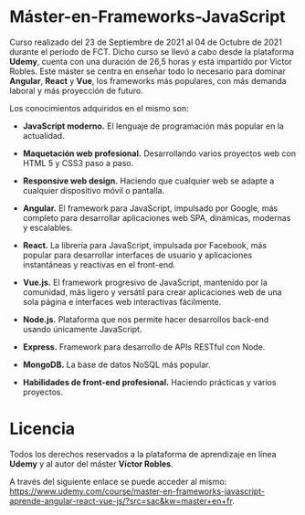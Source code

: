 # Máster-en-Frameworks-JavaScript
Curso realizado del 23 de Septiembre de 2021 al 04 de Octubre de 2021 durante el período de FCT. Dicho curso se llevó a cabo desde la plataforma **Udemy**, cuenta con una duración de 26,5 horas y está impartido por Víctor Robles.
Este máster se centra en enseñar todo lo necesario para dominar **Angular**, **React** y **Vue**, los frameworks más populares, con más demanda laboral y más proyección de futuro.

Los conocimientos adquiridos en el mismo son:

- **JavaScript moderno.** El lenguaje de programación más popular en la actualidad.

- **Maquetación web profesional.** Desarrollando varios proyectos web con HTML 5 y CSS3 paso a paso.

- **Responsive web design.** Haciendo que cualquier web se adapte a cualquier dispositivo móvil o pantalla.

- **Angular.** El framework para JavaScript, impulsado por Google, más completo para desarrollar aplicaciones web SPA, dinámicas, modernas y escalables.

- **React.** La librería para JavaScript, impulsada por Facebook, más popular para desarrollar interfaces de usuario y aplicaciones instantáneas y reactivas en el front-end.

- **Vue.js.** El framework progresivo de JavaScript, mantenido por la comunidad, más ligero y versátil para crear aplicaciones web de una sola página e interfaces web interactivas fácilmente.

- **Node.js.** Plataforma que nos permite hacer desarrollos back-end usando únicamente JavaScript.

- **Express.** Framework para desarrollo de APIs RESTful con Node.

- **MongoDB.** La base de datos NoSQL más popular.

- **Habilidades de front-end profesional.** Haciendo prácticas y varios proyectos.
# Licencia
Todos los derechos reservados a la plataforma de aprendizaje en línea **Udemy** y al autor del máster **Víctor Robles**.

A través del siguiente enlace se puede acceder al mismo: https://www.udemy.com/course/master-en-frameworks-javascript-aprende-angular-react-vue-js/?src=sac&kw=master+en+fr.
